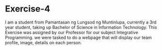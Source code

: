 # Exercise-4

I am a student from Pamantasan ng Lungsod ng Muntinlupa, currently a 3rd year student, taking up Bachelor of Science in Information Technology. This Exercise was assigned by our Professor for our subject Integrative Programming. we were tasked to do a webpage that will display our team profile, image, details on each person.

